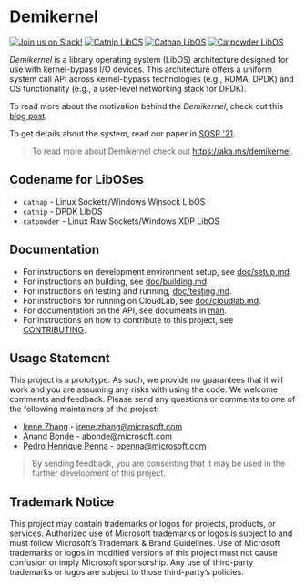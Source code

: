 # Demikernel

[![Join us on Slack!](https://img.shields.io/badge/chat-on%20Slack-e01563.svg)](https://join.slack.com/t/demikernel/shared_invite/zt-11i6lgaw5-HFE_IAls7gUX3kp1XSab0g)
[![Catnip LibOS](https://github.com/demikernel/demikernel/actions/workflows/catnip.yml/badge.svg)](https://github.com/demikernel/demikernel/actions/workflows/catnip.yml)
[![Catnap LibOS](https://github.com/demikernel/demikernel/actions/workflows/catnap.yml/badge.svg)](https://github.com/demikernel/demikernel/actions/workflows/catnap.yml)
[![Catpowder LibOS](https://github.com/demikernel/demikernel/actions/workflows/catpowder.yml/badge.svg)](https://github.com/demikernel/demikernel/actions/workflows/catpowder.yml)

_Demikernel_ is a library operating system (LibOS) architecture designed for use
with kernel-bypass I/O devices. This architecture offers a uniform system call
API across kernel-bypass technologies (e.g., RDMA, DPDK) and OS functionality
(e.g., a user-level networking stack for DPDK).

To read more about the motivation behind the _Demikernel_, check out this
[blog post](http://irenezhang.net/blog/2019/05/21/demikernel.html).

To get details about the system, read our paper in [SOSP '21](https://doi.org/10.1145/3477132.3483569).

> To read more about Demikernel check out <https://aka.ms/demikernel>.

## Codename for LibOSes

- `catnap` - Linux Sockets/Windows Winsock LibOS
- `catnip` - DPDK LibOS
- `catpowder` - Linux Raw Sockets/Windows XDP LibOS

## Documentation

- For instructions on development environment setup, see [doc/setup.md](./doc/setup.md).
- For instructions on building, see [doc/building.md](./doc/building.md).
- For instructions on testing and running, [doc/testing.md](./doc/testing.md).
- For instructions for running on CloudLab, see [doc/cloudlab.md](./doc/cloudlab.md).
- For documentation on the API, see documents in [man](./man).
- For instructions on how to contribute to this project, see [CONTRIBUTING](./CONTRIBUTING.md).

## Usage Statement

This project is a prototype. As such, we provide no guarantees that it will
work and you are assuming any risks with using the code. We welcome comments
and feedback. Please send any questions or comments to one of the following
maintainers of the project:

- [Irene Zhang](https://github.com/iyzhang) - [irene.zhang@microsoft.com](mailto:irene.zhang@microsoft.com)
- [Anand Bonde](https://github.com/anandbonde) - [abonde@microsoft.com](mailto:abonde@microsoft.com)
- [Pedro Henrique Penna](https://github.com/ppenna) - [ppenna@microsoft.com](mailto:ppenna@microsoft.com)

> By sending feedback, you are consenting that it may be used  in the further
> development of this project.

## Trademark Notice

This project may contain trademarks or logos for projects, products, or services. Authorized use of Microsoft trademarks
or logos is subject to and must follow Microsoft’s Trademark & Brand Guidelines. Use of Microsoft trademarks or logos in
modified versions of this project must not cause confusion or imply Microsoft sponsorship. Any use of third-party
trademarks or logos are subject to those third-party’s policies.

